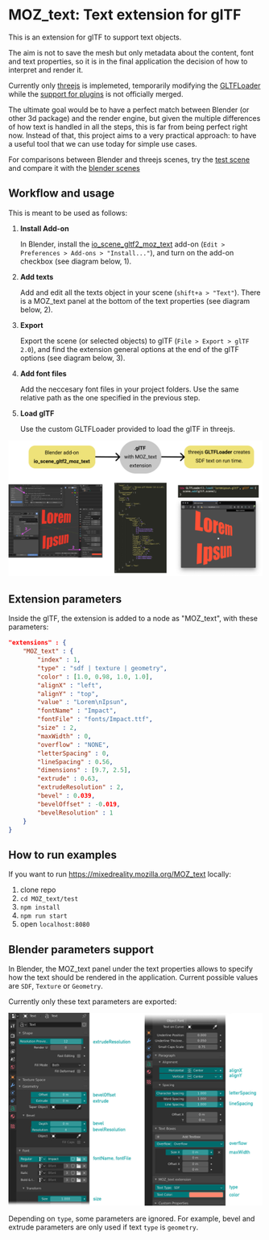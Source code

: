 # MOZ_text: Text extension for glTF

This is an extension for glTF to support text objects.

The aim is not to save the mesh but only metadata about the content, font and text properties, so it is in the final application the decision of how to interpret and render it.

Currently only [threejs](https://github.com/mrdoob/three.js) is implemeted, temporarily modifying the [GLTFLoader](https://github.com/mrdoob/three.js/blob/dev/examples/jsm/loaders/GLTFLoader.js) while the [support for plugins](https://github.com/mrdoob/three.js/pull/18484) is not officially merged.

The ultimate goal would be to have a perfect match between Blender (or other 3d package) and the render engine, but given the multiple differences of how text is handled in all the steps, this is far from being perfect right now. Instead of that, this project aims to a very practical approach: to have a useful tool that we can use today for simple use cases.

For comparisons between Blender and threejs scenes, try the [test scene](https://mixedreality.mozilla.org/MOZ_text) and compare it with the [blender scenes](https://github.com/feiss/MOZ_text/tree/master/test/blendfiles)

## Workflow and usage

This is meant to be used as follows:
1. **Install Add-on**

    In Blender, install the [io_scene_gltf2_moz_text](https://github.com/feiss/MOZ_text/blob/master/io_scene_gltf2_moz_text.zip)  add-on (`Edit > Preferences > Add-ons > "Install..."`), and turn on the add-on checkbox (see diagram below, 1).

2. **Add texts**

    Add and edit all the texts object in your scene (`shift+a > "Text"`). There is a MOZ_text panel at the bottom of the text properties (see diagram below, 2).

3. **Export**

    Export the scene (or selected objects) to glTF (`File > Export > glTF 2.0`), and find the extension general options at the end of the glTF options (see diagram below, 3).

4. **Add font files**

    Add the neccesary font files in your project folders. Use the same relative path as the one specified in the previous step.

5. **Load glTF**

    Use the custom GLTFLoader provided to load the glTF in threejs.

![workflow diagram](/doc/moz_text_workflow.png)


## Extension parameters

Inside the glTF, the extension is added to a node as "MOZ_text", with these parameters:

```json
"extensions" : {
    "MOZ_text" : {
        "index" : 1,
        "type" : "sdf | texture | geometry",
        "color" : [1.0, 0.98, 1.0, 1.0],
        "alignX" : "left",
        "alignY" : "top",
        "value" : "Lorem\nIpsun",
        "fontName" : "Impact",
        "fontFile" : "fonts/Impact.ttf",
        "size" : 2,
        "maxWidth" : 0,
        "overflow" : "NONE",
        "letterSpacing" : 0,
        "lineSpacing" : 0.56,
        "dimensions" : [9.7, 2.5],
        "extrude" : 0.63,
        "extrudeResolution" : 2,
        "bevel" : 0.039,
        "bevelOffset" : -0.019,
        "bevelResolution" : 1
    }
}
```

## How to run examples

If you want to run https://mixedreality.mozilla.org/MOZ_text locally:

1. clone repo
2. `cd MOZ_text/test`
3. `npm install`
4. `npm run start`
5. open `localhost:8080`

## Blender parameters support

In Blender, the MOZ_text panel under the text properties allows to specify how the text should be rendered in the application. Current possible values are `SDF`, `Texture` or `Geometry`.

Currently only these text parameters are exported:

![blender params](/doc/blender_params.jpg)

Depending on `type`, some parameters are ignored. For example, bevel and extrude parameters are only used if text `type` is `geometry`.

